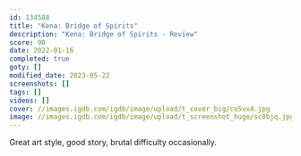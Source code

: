 ```yaml
---
id: 134588
title: "Kena: Bridge of Spirits"
description: "Kena: Bridge of Spirits - Review"
score: 90
date: 2022-01-16
completed: true
goty: []
modified_date: 2023-05-22
screenshots: []
tags: []
videos: []
cover: //images.igdb.com/igdb/image/upload/t_cover_big/co5vx4.jpg
image: //images.igdb.com/igdb/image/upload/t_screenshot_huge/sc8bjq.jpg
---
```

Great art style, good story, brutal difficulty occasionally.